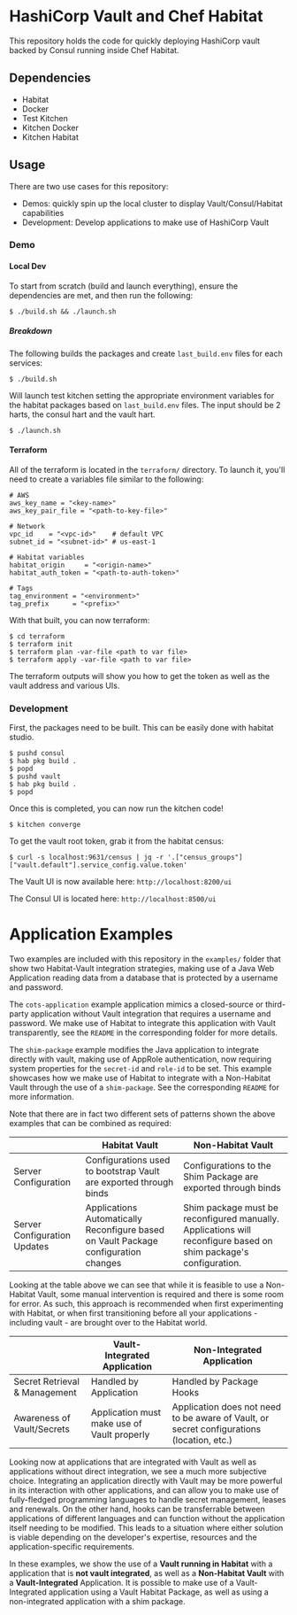 # HashiCorp Vault and Chef Habitat

This repository holds the code for quickly deploying HashiCorp vault backed by
Consul running inside Chef Habitat.

## Dependencies

* Habitat
* Docker
* Test Kitchen
* Kitchen Docker
* Kitchen Habitat

## Usage

There are two use cases for this repository:

- Demos: quickly spin up the local cluster to display Vault/Consul/Habitat capabilities
- Development: Develop applications to make use of HashiCorp Vault

### Demo

#### Local Dev

To start from scratch (build and launch everything), ensure the dependencies are met, and then run the
following:

```
$ ./build.sh && ./launch.sh
```

##### Breakdown

The following builds the packages and create `last_build.env` files for each services:

```
$ ./build.sh
```

Will launch test kitchen setting the appropriate environment variables for the habitat packages
based on `last_build.env` files. The input should be 2 harts, the consul hart and the vault hart.

```
$ ./launch.sh
```

#### Terraform

All of the terraform is located in the `terraform/` directory. To launch it, you'll need to create a
variables file similar to the following:

```
# AWS
aws_key_name = "<key-name>"
aws_key_pair_file = "<path-to-key-file>"

# Network
vpc_id    = "<vpc-id>"    # default VPC
subnet_id = "<subnet-id>" # us-east-1

# Habitat variables
habitat_origin     = "<origin-name>"
habitat_auth_token = "<path-to-auth-token>"

# Tags
tag_environment = "<environment>"
tag_prefix      = "<prefix>"
```

With that built, you can now terraform:

```
$ cd terraform
$ terraform init
$ terraform plan -var-file <path to var file>
$ terraform apply -var-file <path to var file>
```

The terraform outputs will show you how to get the token as well as the vault address and various
UIs.

### Development

First, the packages need to be built. This can be easily done with habitat studio.

```
$ pushd consul
$ hab pkg build .
$ popd
$ pushd vault
$ hab pkg build .
$ popd
```

Once this is completed, you can now run the kitchen code!

```
$ kitchen converge
```

To get the vault root token, grab it from the habitat census:

```
$ curl -s localhost:9631/census | jq -r '.["census_groups"]["vault.default"].service_config.value.token'
```

The Vault UI is now available here: `http://localhost:8200/ui`

The Consul UI is located here: `http://localhost:8500/ui`

# Application Examples

Two examples are included with this repository in the `examples/` folder that show two Habitat-Vault integration strategies, making use of a Java Web Application reading data from a database that is protected by a username and password.

The `cots-application` example application mimics a closed-source or third-party application without Vault integration that requires a username and password. We make use of Habitat to integrate this application with Vault transparently, see the `README` in the corresponding folder for more details.

The `shim-package` example modifies the Java application to integrate directly with vault, making use of AppRole authentication, now requiring system properties for the `secret-id` and `role-id` to be set. This example showcases how we make use of Habitat to integrate with a Non-Habitat Vault through the use of a `shim-package`. See the corresponding `README` for more information.

Note that there are in fact two different sets of patterns shown the above examples that can be combined as required:

|                      | Habitat Vault | Non-Habitat Vault |
| -------------------- | ------------- | ----------------- |
| Server Configuration | Configurations used to bootstrap Vault are exported through binds | Configurations to the Shim Package are exported through binds |
| Server Configuration Updates | Applications Automatically Reconfigure based on Vault Package configuration changes | Shim package must be reconfigured manually. Applications will reconfigure based on shim package's configuration. |

Looking at the table above we can see that while it is feasible to use a Non-Habitat Vault, some manual intervention is required and there is some room for error. As such, this approach is recommended when first experimenting with Habitat, or when first transitioning before all your applications - including vault - are brought over to the Habitat world.


|                      | Vault-Integrated Application | Non-Integrated Application |
| -------------------- | ---------------------------- | -------------------------------- |
| Secret Retrieval & Management | Handled by Application | Handled by Package Hooks |
| Awareness of Vault/Secrets | Application must make use of Vault properly | Application does not need to be aware of Vault, or secret configurations (location, etc.) |

Looking now at applications that are integrated with Vault as well as applications without direct integration, we see a much more subjective choice. Integrating an application directly with Vault may be more powerful in its interaction with other applications, and can allow you to make use of fully-fledged programming languages to handle secret management, leases and renewals. On the other hand, hooks can be transferrable between applications of different languages and can function without the application itself needing to be modified. This leads to a situation where either solution is viable depending on the developer's expertise, resources and the application-specific requirements.

In these examples, we show the use of a **Vault running in Habitat** with a application that is **not vault integrated**, as well as a **Non-Habitat Vault** with a **Vault-Integrated** Application. It is possible to make use of a Vault-Integrated application using a Vault Habitat Package, as well as using a non-integrated application with a shim package.

